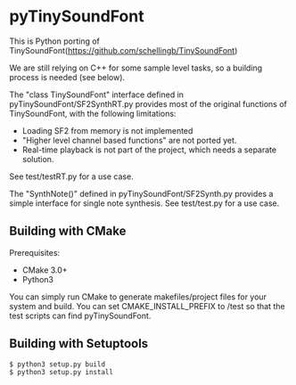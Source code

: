 pyTinySoundFont
================

This is Python porting of TinySoundFont(https://github.com/schellingb/TinySoundFont)

We are still relying on C++ for some sample level tasks, so a building process is needed (see below).

The "class TinySoundFont" interface defined in pyTinySoundFont/SF2SynthRT.py provides most of the original functions of TinySoundFont, with the following limitations:

* Loading SF2 from memory is not implemented
* "Higher level channel based functions" are not ported yet.
* Real-time playback is not part of the project, which needs a separate solution.

See test/testRT.py for a use case.

The "SynthNote()" defined in pyTinySoundFont/SF2Synth.py provides a simple interface for single note synthesis. See test/test.py for a use case.


## Building with CMake

Prerequisites:

* CMake 3.0+
* Python3

You can simply run CMake to generate makefiles/project files for your system and build. 
You can set CMAKE_INSTALL_PREFIX to /test so that the test scripts can find pyTinySoundFont.

## Building with Setuptools

	$ python3 setup.py build	
	$ python3 setup.py install
